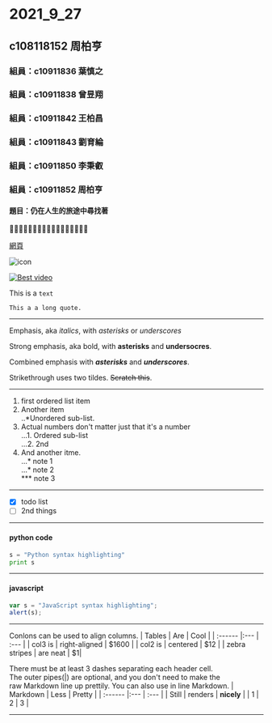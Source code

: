 # 2021_9_27

## c108118152 周柏亨

### 組員：c10911836 葉慎之
### 組員：c10911838 曾昱翔
### 組員：c10911842 王柏昌
### 組員：c10911843 劉育綸
### 組員：c10911850 李秉叡
### 組員：c10911852 周柏亨

#### 題目：仍在人生的旅途中尋找著

🐧:penguin::penguin::penguin::penguin::penguin::penguin::penguin::penguin::penguin::penguin::penguin::penguin::penguin::penguin::penguin::penguin:

[網頁](https://www.youtube.com/channel/UCZtw2JwUOVzWhYs0VSnqtBw)

![icon](https://yt3.ggpht.com/ytc/AKedOLSl-NlRadhQyTQK60D09GuY3NuWqQ984S4jGfnO=s88-c-k-c0x00ffffff-no-rj "my YT channel")

[![Best video](https://i9.ytimg.com/vi/A6Kq8onvrIk/mq1.jpg?sqp=CKjvxYoG&rs=AOn4CLCXT3N7lw25OfNGAZJXb5305V8C2g)](https://youtu.be/A6Kq8onvrIk "Best video")

This is a `text`
```
This a a long quote.
```
---

Emphasis, aka *italics*, with *asterisks* or *underscores*

Strong emphasis, aka bold, with **asterisks** and **undersocres**. 

Combined emphasis with ***asterisks*** and ***underscores***.

Strikethrough uses two tildes. ~~Scratch this~~.

---

 1. first ordered list item  
 2. Another item  
  ..*Unordered sub-list.  
 3. Actual numbers don't matter just that it's a number  
  ...1. Ordered sub-list  
  ...2. 2nd  
 4. And another itme.  
  ...* note 1  
  ...* note 2  
  *** note 3  

---

- [x] todo list
- [ ] 2nd things

---

#### python code
```python
s = "Python syntax highlighting"
print s
```

---

#### javascript
```javascript
var s = "JavaScript syntax highlighting";
alert(s);
```

---

Conlons can be used to align columns.
| Tables | Are | Cool |
| :------ |:--- | :--- |
| col3 is | right-aligned | $1600 |
| col2 is | centered | $12 |
| zebra stripes | are neat | $1|

There must be at least 3 dashes separating each header cell.  
The outer pipes(|) are optional, and you don't need to make the  
raw Markdown line up prettily. You can also use in line Markdown.
| Markdown | Less | Pretty |
| :------ |:--- | :--- |
| Still | renders | **nicely** |
| 1 | 2 | 3 |

---
